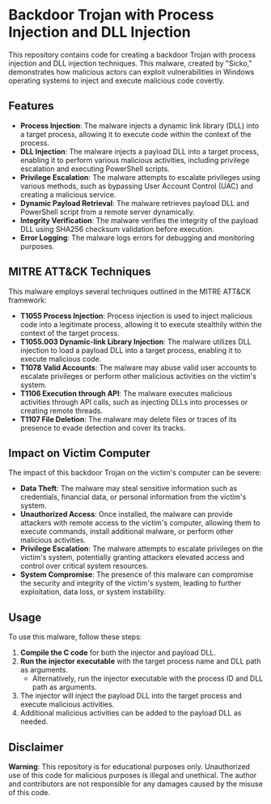 # Backdoor Trojan with Process Injection and DLL Injection

This repository contains code for creating a backdoor Trojan with process injection and DLL injection techniques. This malware, created by "Sicko," demonstrates how malicious actors can exploit vulnerabilities in Windows operating systems to inject and execute malicious code covertly.

## Features

- **Process Injection**: The malware injects a dynamic link library (DLL) into a target process, allowing it to execute code within the context of the process.
- **DLL Injection**: The malware injects a payload DLL into a target process, enabling it to perform various malicious activities, including privilege escalation and executing PowerShell scripts.
- **Privilege Escalation**: The malware attempts to escalate privileges using various methods, such as bypassing User Account Control (UAC) and creating a malicious service.
- **Dynamic Payload Retrieval**: The malware retrieves payload DLL and PowerShell script from a remote server dynamically.
- **Integrity Verification**: The malware verifies the integrity of the payload DLL using SHA256 checksum validation before execution.
- **Error Logging**: The malware logs errors for debugging and monitoring purposes.

## MITRE ATT&CK Techniques

This malware employs several techniques outlined in the MITRE ATT&CK framework:

- **T1055 Process Injection**: Process injection is used to inject malicious code into a legitimate process, allowing it to execute stealthily within the context of the target process.
- **T1055.003 Dynamic-link Library Injection**: The malware utilizes DLL injection to load a payload DLL into a target process, enabling it to execute malicious code.
- **T1078 Valid Accounts**: The malware may abuse valid user accounts to escalate privileges or perform other malicious activities on the victim's system.
- **T1106 Execution through API**: The malware executes malicious activities through API calls, such as injecting DLLs into processes or creating remote threads.
- **T1107 File Deletion**: The malware may delete files or traces of its presence to evade detection and cover its tracks.

## Impact on Victim Computer

The impact of this backdoor Trojan on the victim's computer can be severe:

- **Data Theft**: The malware may steal sensitive information such as credentials, financial data, or personal information from the victim's system.
- **Unauthorized Access**: Once installed, the malware can provide attackers with remote access to the victim's computer, allowing them to execute commands, install additional malware, or perform other malicious activities.
- **Privilege Escalation**: The malware attempts to escalate privileges on the victim's system, potentially granting attackers elevated access and control over critical system resources.
- **System Compromise**: The presence of this malware can compromise the security and integrity of the victim's system, leading to further exploitation, data loss, or system instability.

## Usage

To use this malware, follow these steps:

1. **Compile the C code** for both the injector and payload DLL.
2. **Run the injector executable** with the target process name and DLL path as arguments.
   - Alternatively, run the injector executable with the process ID and DLL path as arguments.
3. The injector will inject the payload DLL into the target process and execute malicious activities.
4. Additional malicious activities can be added to the payload DLL as needed.

## Disclaimer

**Warning**: This repository is for educational purposes only. Unauthorized use of this code for malicious purposes is illegal and unethical. The author and contributors are not responsible for any damages caused by the misuse of this code.
